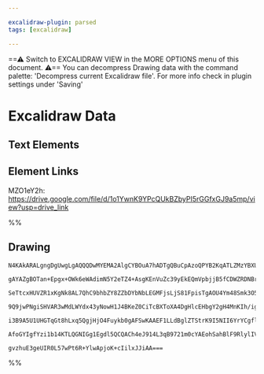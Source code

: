```yaml
---

excalidraw-plugin: parsed
tags: [excalidraw]

---
```

==⚠  Switch to EXCALIDRAW VIEW in the MORE OPTIONS menu of this document. ⚠== You can decompress Drawing data with the command palette: 'Decompress current Excalidraw file'. For more info check in plugin settings under 'Saving'


# Excalidraw Data

## Text Elements
## Element Links
MZO1eY2h: https://drive.google.com/file/d/1o1YwnK9YPcQUkBZbyPI5rGGfxGJ9a5mp/view?usp=drive_link

%%
## Drawing
```compressed-json
N4KAkARALgngDgUwgLgAQQQDwMYEMA2AlgCYBOuA7hADTgQBuCpAzoQPYB2KqATLZMzYBXUtiRoIACyhQ4zZAHoFAc0JRJQgEYA6bGwC2CgF7N6hbEcK4OCtptbErHALRY8RMpWdx8Q1TdIEfARcZgRmBShcZQUebQBGeISaOiCEfQQOKGZuAG1wMFAwYogSbggAWQAtAHl4hABNHkkU4shYRHL0zQRiYlxNYNaSzG5nAFZxgBZtKfiANh55gA5x

gAYAZgBOTan+Epgx+OWk6eWAdimN5Y2eTZ4+AsgKEnVuZc39yEkEQmVpbjjB5fCDWZRDNBrEHMKCkNgAawQAGE2Pg2KRygBieo4pAgzS4bDw5RwoQcYgotEYiSw6zMOC4QJZYaQABmhHw+AAyrAIehBB4WRAYXDEQB1V4tNCPNrC2EIhA8mB84Wosog0n/DjhHJoeIgtgM7BqQ56tZQp4QEnCOAASWIutQuQAuiDWeQMvbuBwhJyQYRyVhyrg1kL

SeTtcxHUVZR1xKgNk8AL7QhC9bhbZY8ZZbDYbNbLEGMFjsLjS81FpisTgAOU4Ym48Smk3O5w28w2e0thGYABE0lB02hWQQwvjhOSAKLBDJZR0ukFCOD9QfERvnaZtrZLZaLc4gogceHlaSyeRKMiERjaZRsNjghC6AwKdnBBTEBTxNjxBoUDgAaS2BoAAVsAARQAVXhAAhKpNBgYDbXGUgAHEUNZTAUIAKS2XBxn0OAFDMBAKAAfiEekAF5L0YAB

9Q9jwPNgiSHVAR3wMdLWYdx43yNowH1J4BKeZ0CiTcBXToXA4DgHlcEHbgY2gH4MnKIh/igYYGEIEjoMJYlwwpVF0SxVkzPMrTsBEJkoFtQd9B5UVkWM6l0GxBBcUs6zMls+y9KJa0ySMqlylpDh6UZHyvNIGy7PSAAxDluV5eNVUFfYICsmKfLihz5XFSVuBlSAsti+zHIVJUVQFdUCky7yslygAlYQtR1RsMtKnL7JqI0TUbCs6q6xr7PizgoH

i3B9A5U1UHGTqGt8hLxq5QgjHjO4Fuykb0gAFSwKAAEF1LLdBglZTStrK9I5NII6YrYCgflwNc0B9P0hsW3LJ3JQ6HqekJXvQRk4SoK7uvSP7Qd2+BUsMrTuLhTkAA1uHOO5tBuJtxkzDZxjzeINgyxHUXwBpGy2eYEkuHh1imHh8ymc4tn3OqjDvfRFMtegCCEeMkniWmFmWMTwZ2/QWqCyNHQgeGMpJEhVvWoqLRKBXiB5BA4EBeXSBICo2GIB

AfoGYIgfYzi1b14KTLQGNIGg1Egdl5QCQACh4eJ914L3qB9721m0cYAEohSahBlF9RlylIV3cA9/M/YZqFeET1BA5DiBRc+7aoAqxFeqgUtHXe/AMvdKaEHDwM9Y4ZQudlTJTdY2E+ZBbAiG1tBW4QEEOEr7ge4NIQoEPeMe+zko7AAKwQbBsi5fu4ANo2TcGViLd7urCSLxhdrvfAG5KONyjCYJ59LIUrJhAwYc6N7fTLy00RY83Ry32V3QMLk0

gvzhuE3geUIR0L57wPt6R+YlwApjoK+cIilxJJiAA===
```
%%
